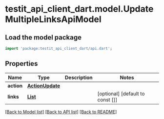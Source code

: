 # testit_api_client_dart.model.UpdateMultipleLinksApiModel

## Load the model package
```dart
import 'package:testit_api_client_dart/api.dart';
```

## Properties
Name | Type | Description | Notes
------------ | ------------- | ------------- | -------------
**action** | [**ActionUpdate**](ActionUpdate.md) |  | 
**links** | [**List<CreateLinkApiModel>**](CreateLinkApiModel.md) |  | [optional] [default to const []]

[[Back to Model list]](../README.md#documentation-for-models) [[Back to API list]](../README.md#documentation-for-api-endpoints) [[Back to README]](../README.md)


